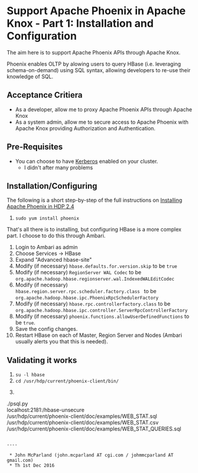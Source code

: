 # Support Apache Phoenix in Apache Knox - Part 1: Installation and Configuration
The aim here is to support Apache Phoenix APIs through Apache Knox.

Phoenix enables OLTP by alowing users to query HBase (i.e. leveraging schema-on-demand)
using SQL syntax, allowing developers to re-use their knowledge of SQL.

## Acceptance Critiera
 * As a developer, allow me to proxy Apache Phoenix APIs through Apache Knox
 * As a system admin, allow me to secure access to Apache Phoenix with Apache Knox
 providing Authorization and Authentication.

## Pre-Requisites
 * You can choose to have [Kerberos](/blog/KERBEROS.md) enabled on your cluster.
    * I didn't after many problems

## Installation/Configuring
The following is a short step-by-step of the full instructions on [Installing Apache Phoenix in HDP 2.4](https://docs.hortonworks.com/HDPDocuments/HDP2/HDP-2.4.3/bk_installing_manually_book/content/ch_install_phoenix_chapter.html)

 1. `sudo yum install phoenix`

That's all there is to installing, but configuring HBase is a more complex part.
I choose to do this through Ambari.

 1. Login to Ambari as admin
 1. Choose Services -> HBase
 1. Expand "Advanced hbase-site"
 1. Modify (if necessary) `hbase.defaults.for.version.skip` to be `true`
 1. Modify (if necessary) `RegionServer WAL Codec` to be `org.apache.hadoop.hbase.regionserver.wal.IndexedWALEditCodec`
 1. Modify (if necessary) `hbase.region.server.rpc.scheduler.factory.class
` to be `org.apache.hadoop.hbase.ipc.PhoenixRpcSchedulerFactory`
 1. Modify (if necessary) `hbase.rpc.controllerfactory.class` to be `org.apache.hadoop.hbase.ipc.controller.ServerRpcControllerFactory`
 1. Modify (if necessary) `phoenix.functions.allowUserDefinedFunctions` to be `true`.
 1. Save the config changes.
 1. Restart HBase on each of Master, Region Server and Nodes (Ambari usually alerts you that this is needed).

## Validating it works
 1. `su -l hbase`
 1. `cd /usr/hdp/current/phoenix-client/bin/`
 1. ```
./psql.py \
localhost:2181:/hbase-unsecure \
/usr/hdp/current/phoenix-client/doc/examples/WEB_STAT.sql \
/usr/hdp/current/phoenix-client/doc/examples/WEB_STAT.csv \
/usr/hdp/current/phoenix-client/doc/examples/WEB_STAT_QUERIES.sql
```

----

 * John McParland (john.mcparland AT cgi.com / johmmcparland AT gmail.com)
 * Th 1st Dec 2016
